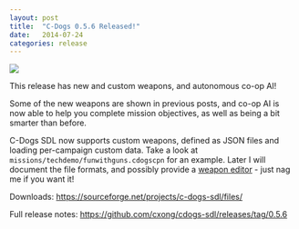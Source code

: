 ```yaml
---
layout: post
title:  "C-Dogs 0.5.6 Released!"
date:   2014-07-24
categories: release
---
```


![](https://raw2.github.com/cxong/cdogs-sdl/gh-pages/_posts/nuke.jpg)

This release has new and custom weapons, and autonomous co-op AI!

Some of the new weapons are shown in previous posts, and co-op AI is now able to help you complete mission objectives, as well as being a bit smarter than before.

C-Dogs SDL now supports custom weapons, defined as JSON files and loading per-campaign custom data. Take a look at `missions/techdemo/funwithguns.cdogscpn` for an example. Later I will document the file formats, and possibly provide a [weapon editor](https://github.com/cxong/cdogs-sdl/issues/276) - just nag me if you want it!

Downloads: <https://sourceforge.net/projects/c-dogs-sdl/files/>

Full release notes: <https://github.com/cxong/cdogs-sdl/releases/tag/0.5.6>